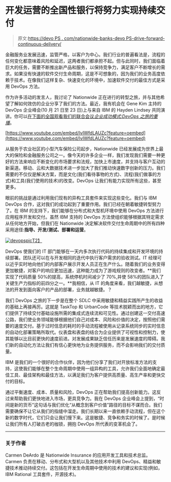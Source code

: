 # 开发运营的全国性银行将努力实现持续交付

> 原文:[https://devo PS . com/nationwide-banks-devo PS-drive-forward-continuous-delivery/](https://devops.com/nationwide-banks-devops-drive-towards-continuous-delivery/)

金融服务业发展迅速，监管严格，以客户为中心。我们行业的普遍看法是，流程的任何变化都意味着风险和延迟，这两者我们都承担不起。但与此同时，我们面临着巨大的任务，需要不断推出新产品和服务，以保持竞争力，满足客户不断增长的需求。如果没有快速的软件交付生命周期，这是不可想象的，因为我们的业务高度依赖于技术。在像我们这样复杂、快速变化的环境中，加速软件交付的最佳方式是采用 DevOps 方法。

作为许多活动的发言人，我讨论了 Nationwide 正在进行的转型之旅，并与其他希望了解如何效仿的企业分享了我们的方法。最近，我有机会在 Gene Kim 主持的 DevOps 企业峰会(10 月 21 日至 23 日)上与来自 IBM 的 Hayden Lindsey 共同演讲。你可以[在下面的全国观看我们的联合会议*企业成功模式:DevOps 之旅的重播*](https://www.youtube.com/watch?v=lvIWfdLAUZc)。

[https://www.youtube.com/embed/lvIWfdLAUZc?feature=oembed](https://www.youtube.com/embed/lvIWfdLAUZc?feature=oembed)

从服务于农业社区的小型汽车保险公司起步，Nationwide 已经发展成为世界上最大的保险和金融服务公司之一。像今天的许多企业一样，我们发现我们需要一种更好的方法来响应不断变化的市场要求和法规，加快上市速度，并支持与客户互动的新渠道。移动、云和大数据技术进一步加大了我们推动快速数字创新的压力。我们需要的不仅仅是解决方案，而是文化(我们看待事物的方式)、流程(我们做事的方式)和工具(我们使用的技术)的改变。DevOps 让我们有能力实现所有这些，甚至更多。

眼前的挑战是通过利用我们现有的异构工具套件来实现这些变化。我们与 IBM DevOps 合作，这对我们的成功起到了重要作用。我们已经在朝着敏捷转型努力了。在 IBM 的支持下，我们能够在分布式和大型机环境中使用 DevOps 方法进行应用程序开发和交付。虽然 IBM 支持的 DevOps 方法使组织能够根据其特定需求从任何地方开始，但我们在 Nationwide 决定解决软件交付生命周期中的所有四种采用途径:**指导、开发/测试、部署和运营**。

[![devopspic](../Images/242fc44d18f7e2b46f43ea336e23b2bb.png)T2】](https://devops.com/wp-content/uploads/2014/11/devopspic.png)

DevOps 使我们的 IT 部门能够在一天内多次执行代码的持续集成和开发环境的持续部署。团队还可以在与开发相同的迭代中执行客户需求的验收测试。IT 经理可以近乎实时地向他们的内部客户展示开发人员正在生产什么。随着我们的业务变得更加敏捷，对客户的响应更加迅速，这种能力成为了游戏规则的改变者。**我们实现了代码质量 50%的提高，系统停机时间减少了 70%,并使 58%的团队进入了关键生产力指标的前四分之一。**我相信，从 IT 的角度来看，我们越敏捷，从想法的开发到面向客户的产品的部署，业务就越敏捷。？

我们 DevOps 之旅的下一步是在整个 SDLC 中采用敏捷和精益实践所产生的收益的基础上再接再厉。这就是 TaskTop 和 UrbanCode 等技术脱颖而出的地方，它们提供了持续交付基础设施所需的集成式连续流和可见性。通过创建这一交付高速公路，我们使业务领域能够根据他们自己对成本、风险和价值的决定，按照他们需要的速度交付。基于过时信息的耗时的手动流程被使用从记录系统同步的实时信息的自动化部署策略所取代。仪表盘和表盘的结合为企业提供了可视性和控制力，使其能够以比目前更快的速度前进。对发展成果缺乏信任历来是发展速度的障碍。我们新的自动化方法让我们有信心更快地为业务提供服务，而不会影响我们的交付质量。

IBM 是我们的一个很好的合作伙伴，因为他们分享了我们对开放标准方法的支持，这使我们能够在整个生命周期中使用一组异构的工具，允许我们全面地确定最佳工具、最佳架构和最佳方法，以满足我们为客户提供高质量、高生产率和更快交付的目标。

通过平衡速度、成本、质量和风险，DevOps 正在帮助我们提高创新能力。这反过来帮助我们更快地进入市场，更具竞争力。我在 DevOps 企业峰会上提到，“时间是新的货币”这句话与我们优化“从概念到客户价值”路径的目标不谋而合。我们需要确保不让它从我们的指缝中溜走。我们长期以来一直依赖手动流程，但在这个新的数字时代，它们只会让我们慢下来。这是敏捷、竞争和务实的时候了。是时候让我们所有人打破古老的枷锁，拥抱 DevOps 所代表的变革机会了。

* * *

### **关于作者**

Carmen DeArdo 是 Nationwide Insurance 的应用开发工具和技术总监。Carmen 负责在移动、分布式和大型机以及其他技术中利用 DevOps、精益和敏捷技术推动持续交付。这包括在开发生命周期中使用的技术的建议和实现(例如，IBM Rational 工具套件，开源技术)。